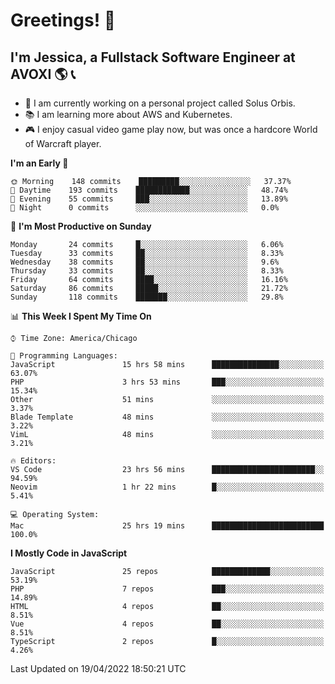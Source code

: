 # Greetings! 🧠

## I'm Jessica, a Fullstack Software Engineer at AVOXI 🌎 📞

- 🌟 I am currently working on a personal project called Solus Orbis.
- 📚 I am learning more about AWS and Kubernetes.
- 🎮 I enjoy casual video game play now, but was once a hardcore World of Warcraft player.

<!--START_SECTION:waka-->
**I'm an Early 🐤** 

```text
🌞 Morning    148 commits    █████████░░░░░░░░░░░░░░░░   37.37% 
🌆 Daytime    193 commits    ████████████░░░░░░░░░░░░░   48.74% 
🌃 Evening    55 commits     ███░░░░░░░░░░░░░░░░░░░░░░   13.89% 
🌙 Night      0 commits      ░░░░░░░░░░░░░░░░░░░░░░░░░   0.0%

```
📅 **I'm Most Productive on Sunday** 

```text
Monday       24 commits     █░░░░░░░░░░░░░░░░░░░░░░░░   6.06% 
Tuesday      33 commits     ██░░░░░░░░░░░░░░░░░░░░░░░   8.33% 
Wednesday    38 commits     ██░░░░░░░░░░░░░░░░░░░░░░░   9.6% 
Thursday     33 commits     ██░░░░░░░░░░░░░░░░░░░░░░░   8.33% 
Friday       64 commits     ████░░░░░░░░░░░░░░░░░░░░░   16.16% 
Saturday     86 commits     █████░░░░░░░░░░░░░░░░░░░░   21.72% 
Sunday       118 commits    ███████░░░░░░░░░░░░░░░░░░   29.8%

```


📊 **This Week I Spent My Time On** 

```text
⌚︎ Time Zone: America/Chicago

💬 Programming Languages: 
JavaScript               15 hrs 58 mins      ███████████████░░░░░░░░░░   63.07% 
PHP                      3 hrs 53 mins       ███░░░░░░░░░░░░░░░░░░░░░░   15.34% 
Other                    51 mins             ░░░░░░░░░░░░░░░░░░░░░░░░░   3.37% 
Blade Template           48 mins             ░░░░░░░░░░░░░░░░░░░░░░░░░   3.22% 
VimL                     48 mins             ░░░░░░░░░░░░░░░░░░░░░░░░░   3.21%

🔥 Editors: 
VS Code                  23 hrs 56 mins      ███████████████████████░░   94.59% 
Neovim                   1 hr 22 mins        █░░░░░░░░░░░░░░░░░░░░░░░░   5.41%

💻 Operating System: 
Mac                      25 hrs 19 mins      █████████████████████████   100.0%

```

**I Mostly Code in JavaScript** 

```text
JavaScript               25 repos            █████████████░░░░░░░░░░░░   53.19% 
PHP                      7 repos             ███░░░░░░░░░░░░░░░░░░░░░░   14.89% 
HTML                     4 repos             ██░░░░░░░░░░░░░░░░░░░░░░░   8.51% 
Vue                      4 repos             ██░░░░░░░░░░░░░░░░░░░░░░░   8.51% 
TypeScript               2 repos             █░░░░░░░░░░░░░░░░░░░░░░░░   4.26%

```



 Last Updated on 19/04/2022 18:50:21 UTC
<!--END_SECTION:waka-->

<!--
**jessikuh/jessikuh** is a ✨ _special_ ✨ repository because its `README.md` (this file) appears on your GitHub profile.

Here are some ideas to get you started:

- 🔭 I’m currently working on ...
- 🌱 I’m currently learning ...
- 👯 I’m looking to collaborate on ...
- 🤔 I’m looking for help with ...
- 💬 Ask me about ...
- 📫 How to reach me: ...
- 😄 Pronouns: ...
- ⚡ Fun fact: ...
-->
